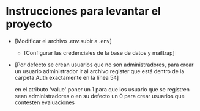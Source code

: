 # Instrucciones para levantar el proyecto

- [Modificar el archivo .env.subir a .env]

  - [Configurar las credenciales de la base de datos y mailtrap]

- [Por defecto se crean usuarios que no son administradores, para crear un usuario administrador ir al archivo register que está dentro de la carpeta Auth exactamente en la línea 54]

  <input type="number" name="rol" value="1" hidden> en el atributo 'value' poner un 1 para que los usuario que se registren sean administradores
  o en su defecto un 0 para crear usuarios que contesten evaluaciones

